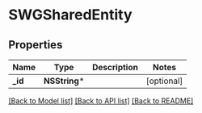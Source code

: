 # SWGSharedEntity

## Properties
Name | Type | Description | Notes
------------ | ------------- | ------------- | -------------
**_id** | **NSString*** |  | [optional] 

[[Back to Model list]](../README.md#documentation-for-models) [[Back to API list]](../README.md#documentation-for-api-endpoints) [[Back to README]](../README.md)


